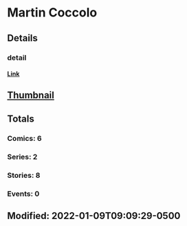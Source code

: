 # Martin  Coccolo 
## Details
### detail
#### [Link](http://marvel.com/comics/creators/14285/martin_coccolo?utm_campaign=apiRef&utm_source=225578a89fc76f3d20fbffda5d17a88d)
## [Thumbnail](http://i.annihil.us/u/prod/marvel/i/mg/b/40/image_not_available.jpg)
## Totals
### Comics: 6
### Series: 2
### Stories: 8
### Events: 0
## Modified: 2022-01-09T09:09:29-0500
